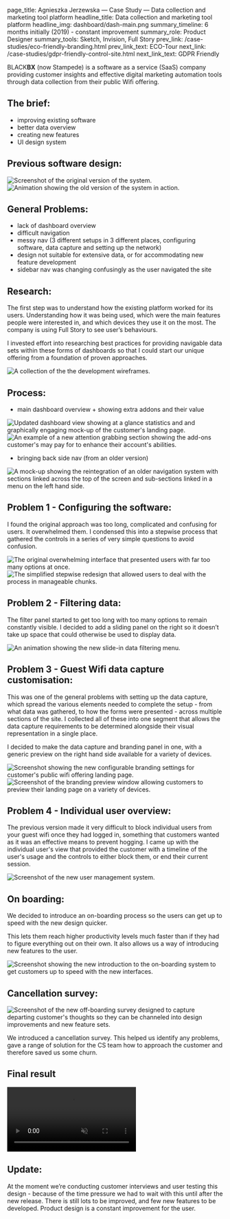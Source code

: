 page_title: Agnieszka Jerzewska — Case Study — Data collection and marketing tool platform
headline_title: Data collection and marketing tool platform
headline_img: dashboard/dash-main.png
summary_timeline: 6 months initially (2019) - constant improvement
summary_role: Product Designer
summary_tools: Sketch, Invision, Full Story
prev_link: /case-studies/eco-friendly-branding.html
prev_link_text: ECO-Tour
next_link: /case-studies/gdpr-friendly-control-site.html
next_link_text: GDPR Friendly

BLACK**BX** (now Stampede) is a software as a service (SaaS) company providing customer insights 
and effective digital marketing automation tools through data collection from their public Wifi offering.

## The brief:

* improving existing software
* better data overview
* creating new features
* UI design system

## Previous software design:

<div class="graphic wide split fifty-fifty">
    <img src="/resources/img/case-studies/pages/dashboard/dash-previous.png" alt="Screenshot of the original version of the system."/>
    <img src="/resources/img/case-studies/pages/dashboard/" alt="Animation showing the old version of the system in action." />
</div>

## General Problems:

* lack of dashboard overview
* difficult navigation
* messy nav (3 different setups in 3 different places, configuring software, data capture and setting up the network)
* design not suitable for extensive data, or for accommodating new feature development
* sidebar nav was changing confusingly as the user navigated the site

## Research:

The first step was to understand how the existing platform worked for its users. Understanding how it was being used, 
which were the main features people were interested in, and which devices they use it on the most. 
The company is using Full Story to see user’s behaviours. 

I invested effort into researching best practices for providing navigable data sets within these forms of dashboards so
that I could start our unique offering from a foundation of proven approaches.

<div class="graphic standard">
    <img src="/resources/img/case-studies/pages/dashboard/dash-wireframe.png" 
    alt="A collection of the the development wireframes."/>
</div>

## Process:

* main dashboard overview + showing extra addons and their value

<div class="graphic standard split" style="grid-template-columns: 526px 195px; grid-gap: 20px;">
    <img src="/resources/img/case-studies/pages/dashboard/dash-1.png" 
    alt="Updated dashboard view showing at a glance statistics and and graphically engaging mock-up of the customer's landing page."/>
     <img src="/resources/img/case-studies/pages/dashboard/dash-2.png" 
    alt="An example of a new attention grabbing section showing the add-ons customer's may pay for to enhance their account's abilities."/>
</div>

* bringing back side nav (from an older version)

<div class="graphic standard">
    <img src="/resources/img/case-studies/pages/dashboard/dash-3.png" 
    alt="A mock-up showing the reintegration of an older navigation system with sections linked across the top of the screen and sub-sections linked in a menu on the left hand side."/>
</div>

## Problem 1 - Configuring the software:

I found the original approach was too long, complicated and confusing for users. It overwhelmed them.
I condensed this into a stepwise process that gathered the controls in a series of very simple questions to avoid confusion.

<div class="graphic standard">
    <img src="/resources/img/case-studies/pages/dashboard/dash-4.png" 
    alt="The original overwhelming interface that presented users with far too many options at once."/>
</div>
<div class="graphic standard">
    <img src="/resources/img/case-studies/pages/dashboard/setup.gif" 
    alt="The simplified stepwise redesign that allowed users to deal with the process in manageable chunks."/>
</div>

## Problem 2 - Filtering data:

The filter panel started to get too long with too many options to remain constantly visible. I decided to add a sliding panel 
on the right so it doesn’t take up space that could otherwise be used to display data.

<div class="graphic narrow">
    <img src="/resources/img/case-studies/pages/dashboard/filter_1.gif" 
    alt="An animation showing the new slide-in data filtering menu."/>
</div>

## Problem 3 - Guest Wifi data capture customisation:

This was one of the general problems with setting up the data capture, which spread the various elements needed to complete the setup - from what data was
gathered, to how the forms were presented - across multiple sections of the site. I collected all of these into one segment that
allows the data capture requirements to be determined alongside their visual representation in a single place. 

I decided to make the data capture and branding panel in one, 
with a generic preview on the right hand side available for a variety of devices.

<div class="graphic wide split fifty-fifty" >
    <img src="/resources/img/case-studies/pages/dashboard/dash-7.png" 
    alt="Screenshot showing the new configurable branding settings for customer's public wifi offering landing page."/>
    <img src="/resources/img/case-studies/pages/dashboard/dash-8.png" 
    alt="Screenshot of the branding preview window allowing customers to preview their landing page on a variety of devices."/>
</div>

## Problem 4 - Individual user overview:

The previous version made it very difficult to block individual users from your guest wifi once they had logged in, something
that customers wanted as it was an effective means to prevent hogging. I came up with the individual user's view that provided
the customer with a timeline of the user's usage and the controls to either block them, or end their current session.

<div class="graphic standard">
    <img src="/resources/img/case-studies/pages/dashboard/dash-9.png" 
    alt="Screenshot of the new user management system."/>
</div>

## On boarding:

We decided to introduce an on-boarding process so the users can get up to speed with the new design quicker. 

This lets them reach higher productivity levels much faster than if they had to figure everything out on their own. It also 
allows us a way of introducing new features to the user.

<div class="graphic standard">
    <img src="/resources/img/case-studies/pages/dashboard/on-boarding.gif" 
    alt="Screenshot showing the new introduction to the on-boarding system to get customers up to speed with the new interfaces."/>
</div>

## Cancellation survey:

<div class="graphic additional">
     <img src="/resources/img/case-studies/pages/dashboard/dash-10.png" 
    alt="Screenshot of the new off-boarding survey designed to capture departing customer's thoughts so they can be channeled into design improvements and new feature sets." />
</div>

We introduced a cancellation survey. This helped us identify any problems, gave a range of 
solution for the CS team how to approach the customer and therefore saved us some churn.

## Final result

<div class="graphic ultrawide">
    <video autoplay loop muted>
        <source src="/resources/img/case-studies/pages/dashboard/view.mp4" />
    </video>
</div>

## Update:

At the moment we’re conducting customer interviews and user testing this design - because of 
the time pressure we had to wait with this until after the new release. There is still 
lots to be improved, and few new features to be developed. Product design is a constant 
improvement for the user.